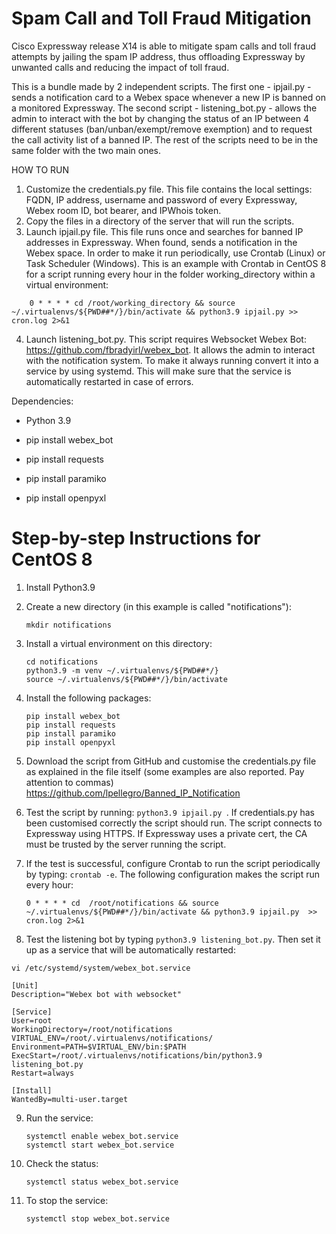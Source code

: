 # Spam Call and Toll Fraud Mitigation

Cisco Expressway release X14 is able to mitigate spam calls and toll fraud attempts by jailing the spam IP address, thus offloading Expressway by unwanted calls and reducing the impact of toll fraud. 

This is a bundle made by 2 independent scripts. The first one - ipjail.py - sends a notification card to a Webex space whenever a new IP is banned on a monitored Expressway. 
The second script - listening_bot.py - allows the admin to interact with the bot by changing the status of an IP between 4 different statuses (ban/unban/exempt/remove exemption) and to request the call activity list of a banned IP.
The rest of the scripts need to be in the same folder with the two main ones.

HOW TO RUN

1. Customize the credentials.py file. This file contains the local settings: FQDN, IP address, username and password of every Expressway, Webex room ID, bot bearer, and IPWhois token.
2. Copy the files in a directory of the server that will run the scripts.
3. Launch ipjail.py file. This file runs once and searches for banned IP addresses in Expressway. When found, sends a notification in the Webex space. In order to make it run periodically, use Crontab (Linux) or Task Scheduler (Windows). This is an example with Crontab in CentOS 8 for a script running every hour in the folder working_directory within a virtual environment: 
```
    0 * * * * cd /root/working_directory && source ~/.virtualenvs/${PWD##*/}/bin/activate && python3.9 ipjail.py >> cron.log 2>&1
```
4. Launch listening_bot.py. This script requires Websocket Webex Bot: https://github.com/fbradyirl/webex_bot. It allows the admin to interact with the notification system. To make it always running convert it into a service by using systemd. This will make sure that the service is automatically restarted in case of errors.

Dependencies:

- Python 3.9

- pip install webex_bot
- pip install requests
- pip install paramiko
- pip install openpyxl





# **Step-by-step Instructions for CentOS 8**
1. Install Python3.9 
3. Create a new directory (in this example is called "notifications"): 
   ```
   mkdir notifications
   ```
5. Install a virtual environment on this directory:
   ```
   cd notifications
   python3.9 -m venv ~/.virtualenvs/${PWD##*/}
   source ~/.virtualenvs/${PWD##*/}/bin/activate
   ```
4. Install the following packages:
   ```
   pip install webex_bot
   pip install requests
   pip install paramiko
   pip install openpyxl
   ```
   
5. Download the script from GitHub and customise the credentials.py file as explained in the file itself (some examples are also reported. Pay attention to commas)
   https://github.com/lpellegro/Banned_IP_Notification
6. Test the script by running: ```python3.9 ipjail.py ```. If credentials.py has been customised correctly the script should run. The script connects to Expressway using HTTPS. If Expressway uses a private cert, the CA must be trusted by the server running the script.
7. If the test is successful, configure Crontab to run the script periodically by typing: ```crontab -e```. The following configuration makes the script run every hour:
   ```
   0 * * * * cd  /root/notifications && source ~/.virtualenvs/${PWD##*/}/bin/activate && python3.9 ipjail.py  >> cron.log 2>&1
   ```
8. Test the listening bot by typing ```python3.9 listening_bot.py```. Then set it up as a service that will be automatically restarted:
   
```
vi /etc/systemd/system/webex_bot.service
```

```
[Unit]
Description="Webex bot with websocket"

[Service]
User=root
WorkingDirectory=/root/notifications
VIRTUAL_ENV=/root/.virtualenvs/notifications/
Environment=PATH=$VIRTUAL_ENV/bin:$PATH
ExecStart=/root/.virtualenvs/notifications/bin/python3.9 listening_bot.py
Restart=always

[Install]
WantedBy=multi-user.target
```
9. Run the service: 
   ```
   systemctl enable webex_bot.service
   systemctl start webex_bot.service
   ```
11. Check the status: 
    ```
    systemctl status webex_bot.service
    ```
13. To stop the service: 
    ```
    systemctl stop webex_bot.service
    ```


